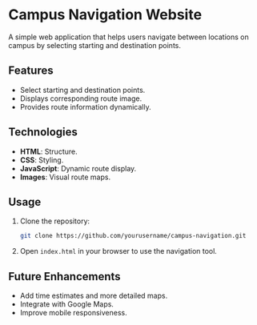 # Campus Navigation Website

A simple web application that helps users navigate between locations on campus by selecting starting and destination points.

## Features

- Select starting and destination points.
- Displays corresponding route image.
- Provides route information dynamically.

## Technologies

- **HTML**: Structure.
- **CSS**: Styling.
- **JavaScript**: Dynamic route display.
- **Images**: Visual route maps.

## Usage

1. Clone the repository:
    ```bash
    git clone https://github.com/yourusername/campus-navigation.git
    ```
2. Open `index.html` in your browser to use the navigation tool.

## Future Enhancements

- Add time estimates and more detailed maps.
- Integrate with Google Maps.
- Improve mobile responsiveness.

